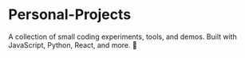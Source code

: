 # Personal-Projects
A collection of small coding experiments, tools, and demos. Built with JavaScript, Python, React, and more. 🚀
